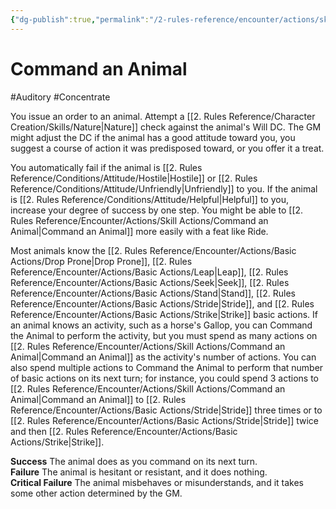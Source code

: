 ```yaml
---
{"dg-publish":true,"permalink":"/2-rules-reference/encounter/actions/skill-actions/command-an-animal/"}
---
```


# Command an Animal
#Auditory #Concentrate 

You issue an order to an animal. Attempt a [[2. Rules Reference/Character Creation/Skills/Nature\|Nature]] check against the animal's Will DC. The GM might adjust the DC if the animal has a good attitude toward you, you suggest a course of action it was predisposed toward, or you offer it a treat.

You automatically fail if the animal is [[2. Rules Reference/Conditions/Attitude/Hostile\|Hostile]] or [[2. Rules Reference/Conditions/Attitude/Unfriendly\|Unfriendly]] to you. If the animal is [[2. Rules Reference/Conditions/Attitude/Helpful\|Helpful]] to you, increase your degree of success by one step. You might be able to [[2. Rules Reference/Encounter/Actions/Skill Actions/Command an Animal\|Command an Animal]] more easily with a feat like Ride.

Most animals know the [[2. Rules Reference/Encounter/Actions/Basic Actions/Drop Prone\|Drop Prone]], [[2. Rules Reference/Encounter/Actions/Basic Actions/Leap\|Leap]], [[2. Rules Reference/Encounter/Actions/Basic Actions/Seek\|Seek]], [[2. Rules Reference/Encounter/Actions/Basic Actions/Stand\|Stand]], [[2. Rules Reference/Encounter/Actions/Basic Actions/Stride\|Stride]], and [[2. Rules Reference/Encounter/Actions/Basic Actions/Strike\|Strike]] basic actions. If an animal knows an activity, such as a horse's Gallop, you can Command the Animal to perform the activity, but you must spend as many actions on [[2. Rules Reference/Encounter/Actions/Skill Actions/Command an Animal\|Command an Animal]] as the activity's number of actions. You can also spend multiple actions to Command the Animal to perform that number of basic actions on its next turn; for instance, you could spend 3 actions to [[2. Rules Reference/Encounter/Actions/Skill Actions/Command an Animal\|Command an Animal]] to [[2. Rules Reference/Encounter/Actions/Basic Actions/Stride\|Stride]] three times or to [[2. Rules Reference/Encounter/Actions/Basic Actions/Stride\|Stride]] twice and then [[2. Rules Reference/Encounter/Actions/Basic Actions/Strike\|Strike]].

**Success** The animal does as you command on its next turn.  
**Failure** The animal is hesitant or resistant, and it does nothing.  
**Critical Failure** The animal misbehaves or misunderstands, and it takes some other action determined by the GM.
